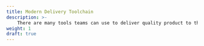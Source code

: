 ```yaml
---
title: Modern Delivery Toolchain
description: >-
    There are many tools teams can use to deliver quality product to their customers.
weight: 1
draft: true
---
```


